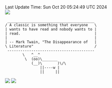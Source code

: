 Last Update Time: 
Sun Oct 20 05:24:49 UTC 2024
<br>![](https://img.shields.io/badge/%E5%A4%A7%E5%AE%B6-%E5%AE%89%E5%AE%89-green)<br>
```
 ________________________________________
/ A classic is something that everyone   \
| wants to have read and nobody wants to |
| read.                                  |
|                                        |
| -- Mark Twain, "The Disappearance of   |
\ Literature"                            /
 ----------------------------------------
        \   ^__^
         \  (oo)\_______
            (__)\       )\/\
                ||----w |
                ||     ||
```
![](https://github-readme-stats.vercel.app/api?username=chenlitw)
![](https://github-readme-stats.vercel.app/api/top-langs/?username=chenlitw)
